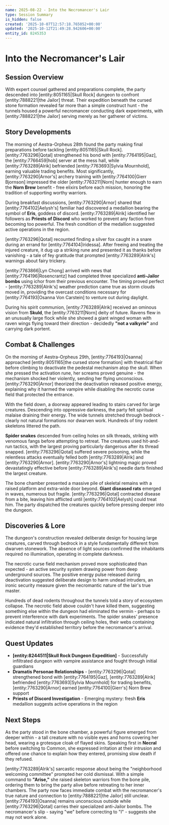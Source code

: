 ```yaml
---
name: 2025-08-22 - Into the Necromancer's Lair
type: Session Summary
is_hidden: false
created: '2025-10-07T12:57:18.765052+00:00'
updated: '2025-10-12T21:49:28.942606+00:00'
entity_id: 8245353
---
```


# Into the Necromancer's Lair

## Session Overview

With expert counsel gathered and preparations complete, the party descended into [entity:8051165|Skull Rock] dungeon to confront [entity:7888221|the Jailor] threat. Their expedition beneath the cursed stone formation revealed far more than a simple construct hunt - the tunnels housed a powerful necromancer conducting dark experiments, with [entity:7888221|the Jailor] serving merely as her gatherer of victims.

## Story Developments

The morning of Aestra-Orpheus 28th found the party making final preparations before tackling [entity:8051165|Skull Rock]. [entity:7763296|Qotal] strengthened his bond with [entity:7764195|Gaz], the [entity:7766459|hob] server at the mess hall, while [entity:7763289|Alrik] befriended [entity:7763693|Sylvia Mournhold], earning valuable trading benefits. Most significantly, [entity:7763290|Arnor's] archery training with [entity:7764100|Gierr Bjornson] impressed the older [entity:7763211|Norn] hunter enough to earn the **Norn Brew** benefit - free elixirs before each mission, honoring the tradition of supporting worthy warriors.

During breakfast discussions, [entity:7763290|Arnor] shared that [entity:7764102|Aelysh's] familiar had discovered a medallion bearing the symbol of **Eris**, goddess of discord. [entity:7763289|Alrik] identified her followers as **Priests of Discord** who worked to prevent any faction from becoming too powerful. The fresh condition of the medallion suggested active operations in the region.

[entity:7763296|Qotal] recounted finding a silver fox caught in a snare during an errand for [entity:7764104|Iridessa]. After freeing and treating the injured creature, it dug up a striking rune and presented it as thanks before vanishing - a tale of fey gratitude that prompted [entity:7763289|Alrik's] warnings about fairy trickery.

[entity:7763866|Lyn Chong] arrived with news that [entity:7764196|Rosencrantz] had completed three specialized **anti-Jailor bombs** using ichor from their previous encounter. The timing proved perfect - [entity:7763289|Alrik's] weather prediction came true as storm clouds moved in, providing the overcast conditions necessary for [entity:7764193|Osanna Von Carstein] to venture out during daylight.

During his spirit communion, [entity:7763289|Alrik] received an ominous vision from **Skuld**, the [entity:7763211|Norn] deity of future. Ravens flew in an unusually large flock while she showed a giant winged woman with raven wings flying toward their direction - decidedly **"not a valkyrie"** and carrying dark portent.

## Combat & Challenges

On the morning of Aestra-Orpheus 29th, [entity:7764193|Osanna] approached [entity:8051165|the cursed stone formation] with theatrical flair before climbing to deactivate the pedestal mechanism atop the skull. When she pressed the activation rune, her screams proved genuine - the mechanism shocked her violently, sending her flying unconscious. [entity:7763290|Arnor] theorized the deactivation released positive energy, explaining why it harmed the vampire while disabling the necrotic curse field that protected the entrance.

With the field down, a doorway appeared leading to stairs carved for large creatures. Descending into oppressive darkness, the party felt spiritual malaise draining their energy. The wide tunnels stretched through bedrock - clearly not natural formations nor dwarven work. Hundreds of tiny rodent skeletons littered the path.

**Spider snakes** descended from ceiling holes on silk threads, striking with venomous fangs before attempting to retreat. The creatures used hit-and-run tactics, with the largest proving particularly dangerous after its thread snapped. [entity:7763296|Qotal] suffered severe poisoning, while the relentless attacks eventually felled both [entity:7763289|Alrik] and [entity:7763290|Arnor]. [entity:7763290|Arnor's] lightning magic proved devastatingly effective before [entity:7763289|Alrik's] needle darts finished the largest creature.

The bone chamber presented a massive pile of skeletal remains with a raised platform and extra-wide door beyond. **Giant diseased rats** emerged in waves, numerous but fragile. [entity:7763296|Qotal] contracted disease from a bite, leaving him afflicted until [entity:7764102|Aelysh] could treat him. The party dispatched the creatures quickly before pressing deeper into the dungeon.

## Discoveries & Lore

The dungeon's construction revealed deliberate design for housing large creatures, carved through bedrock in a style fundamentally different from dwarven stonework. The absence of light sources confirmed the inhabitants required no illumination, operating in complete darkness.

The necrotic curse field mechanism proved more sophisticated than expected - an active security system drawing power from deep underground sources. The positive energy pulse released during deactivation suggested deliberate design to harm undead intruders, an ironic security measure given the necromantic nature of the lair's true master.

Hundreds of dead rodents throughout the tunnels told a story of ecosystem collapse. The necrotic field above couldn't have killed them, suggesting something else within the dungeon had eliminated the vermin - perhaps to prevent interference with dark experiments. The spider snakes' presence indicated natural infiltration through ceiling holes, their webs containing evidence they'd established territory before the necromancer's arrival.

## Quest Updates

- **[entity:8244511|Skull Rock Dungeon Expedition]** - Successfully infiltrated dungeon with vampire assistance and fought through initial guardians
- **Dramatis Personae Relationships** - [entity:7763296|Qotal] strengthened bond with [entity:7764195|Gaz], [entity:7763289|Alrik] befriended [entity:7763693|Sylvia Mournhold] for trading benefits, [entity:7763290|Arnor] earned [entity:7764100|Gierr's] Norn Brew support
- **Priests of Discord Investigation** - Emerging mystery: fresh **Eris** medallion suggests active operations in the region

## Next Steps

As the party stood in the bone chamber, a powerful figure emerged from deeper within - a tall creature with no visible eyes and horns covering her head, wearing a grotesque cloak of flayed skins. Speaking first in **Necral** before switching to Common, she expressed irritation at their intrusion and offered one chance to explain how they entered, promising slow death if they refused.

[entity:7763289|Alrik's] sarcastic response about being the "neighborhood welcoming committee" prompted her cold dismissal. With a simple command to **"Arise,"** she raised skeleton warriors from the bone pile, ordering them to bring the party alive before retreating to her inner chambers. The party now faces immediate combat with the necromancer's true nature and connection to [entity:7888221|the Jailor] still unclear. [entity:7764193|Osanna] remains unconscious outside while [entity:7763296|Qotal] carries their specialized anti-Jailor bombs. The necromancer's slip - saying "we" before correcting to "I" - suggests she may not work alone.
